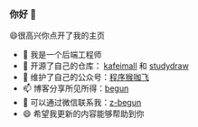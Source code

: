 ### 你好 👋<br>


😄很高兴你点开了我的主页
- 🔭 我是一个后端工程师
- 🌱 开源了自己的仓库： [kafeimall](https://github.com/began-zhao/kafeimall) 和 [studydraw](https://github.com/began-zhao/studydraw)
- 👯 维护了自己的公众号：[程序猴咖飞]()
- 📫 博客分享所见所得：[begun](https://began-zhao.github.io/begun-blog/)
- 💬 可以通过微信联系我：[z-begun](https://github.com/began-zhao)
- 😄 希望我更新的内容能够帮助到你 
